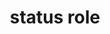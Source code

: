 ---
{
  "title": "status role",
  "description": "A type of live region whose content is advisory information for the user but is not important enough to justify an alert, often but not necessarily presented as a status bar.",
  "category": "aria",
  "keywords": "status role",
  "last_test_date": "2020-07-08",
  "test_results_url": "https://a11ysupport.io/tech/aria/status_role",
  "test_url": "https://a11ysupport.io/tech/aria/status_role",
  "notes_by_num": {
    "1": "Didn't convey its name and role while navigating the page if it has a name",
    "2": "Didn't convey the implicit aria-atomic value of true by announcing the entire region",
    "3": "Didn't convey its name and role as part of the live announcement if it has a name"
  },
  "stats": {
    "jaws": {
      "chrome": {
        "92": "a #1"
      },
      "edge": {
        "92": "a #1"
      },
      "ie": {
        "11": "a #2 #1 #3"
      },
      "firefox": {
        "77": "a #2 #1 #3"
      }
    },
    "narrator": {
      "edge": {
        "83": "a #1"
      }
    },
    "nvda": {
      "chrome": {
        "92": "a #1"
      },
      "edge": {
        "92": "a #1"
      },
      "firefox": {
        "77": "a #2 #1 #3"
      }
    },
    "talkback": {
      "and_chr": {
        "84": "a #2"
      }
    },
    "vo_ios": {
      "ios_saf": {
        "13.4.1": "a #1 #3"
      }
    },
    "vo_macos": {
      "safari": {
        "13.1.1": "a"
      }
    },
    "orca": {
      "firefox": {
        "77": "a #2 #1"
      }
    }
  },
  "links": {
    "ARIA spec for status": "https://www.w3.org/TR/wai-aria-1.1/#status"
  }
}
---